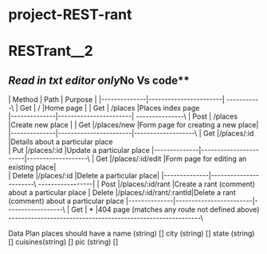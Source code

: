 # project-REST-rant
# RESTrant__2

***Read in txt editor only***No Vs code**
-----------------------------------------
|    Method    |    Path               |    Purpose  |
|--------------|-----------------------| -----------\\
|     Get      |   /                   |Home page    |
|     Get      | /places               |Places index page  
|--------------|-----------------------| ---------------\\
|     Post     |  /places              |Create new place |
|     Get      |/places/new            |Form page for creating a new place|                \
|--------------|-----------------------|-------------------\\
|     Get      |/places/:id            |Details about a particular place         
|     Put      |/places/:id            |Update a particular place
|--------------|-----------------------|-------------------\\
|     Get      |/places/:id/edit       |Form page for editing an existing place|           
|     Delete   |/places/:id            |Delete a particular place|
|--------------|-----------------------\\ -----------------|
|     Post     |/places/:id/rant        |Create a rant (comment) about a particular place
|     Delete   |/places/:id/rant/:rantId|Delete a rant (comment) about a particular place
|--------------|------------------------|------------------\\
|     Get      |     *                  |404 page (matches any route not defined above)
------------------------------------------------------------\\

Data Plan
places should have a 
name    (string) []
city    (string) []
state   (string) []
cuisines(string) []
pic     (string) []